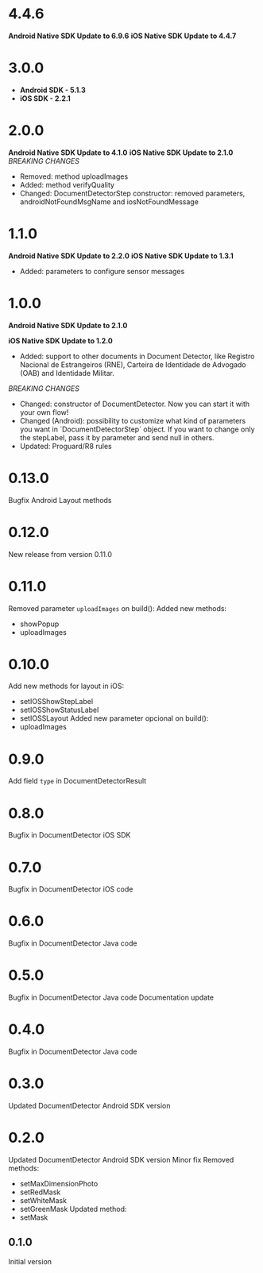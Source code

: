 # 4.4.6
__Android Native SDK Update to 6.9.6__
__iOS Native SDK Update to 4.4.7__

# 3.0.0
- **Android SDK - 5.1.3**
- **iOS SDK - 2.2.1**

# 2.0.0
__Android Native SDK Update to 4.1.0__
__iOS Native SDK Update to 2.1.0__
*BREAKING CHANGES*
- Removed: method uploadImages
- Added: method verifyQuality
- Changed: DocumentDetectorStep constructor: removed parameters, androidNotFoundMsgName and iosNotFoundMessage

# 1.1.0
__Android Native SDK Update to 2.2.0__
__iOS Native SDK Update to 1.3.1__
- Added: parameters to configure sensor messages

# 1.0.0
__Android Native SDK Update to 2.1.0__

__iOS Native SDK Update to 1.2.0__
- Added: support to other documents in Document Detector, like Registro Nacional de Estrangeiros (RNE), Carteira de Identidade de Advogado (OAB) and Identidade Militar.

*BREAKING CHANGES*
- Changed: constructor of DocumentDetector. Now you can start it with your own flow!
- Changed (Android): possibility to customize what kind of parameters you want in ´DocumentDetectorStep´ object. If you want to change only the stepLabel, pass it by parameter and send null in others.
- Updated: Proguard/R8 rules

# 0.13.0
Bugfix Android Layout methods

# 0.12.0
New release from version 0.11.0

# 0.11.0
Removed parameter `uploadImages` on build():
Added new methods:
- showPopup
- uploadImages

# 0.10.0
Add new methods for layout in iOS:
- setIOSShowStepLabel
- setIOSShowStatusLabel
- setIOSSLayout
Added new parameter opcional on build():
- uploadImages

# 0.9.0
Add field `type` in DocumentDetectorResult

# 0.8.0
Bugfix in DocumentDetector iOS SDK

# 0.7.0
Bugfix in DocumentDetector iOS code

# 0.6.0
Bugfix in DocumentDetector Java code

# 0.5.0
Bugfix in DocumentDetector Java code
Documentation update

# 0.4.0
Bugfix in DocumentDetector Java code

# 0.3.0
Updated DocumentDetector Android SDK version

# 0.2.0
Updated DocumentDetector Android SDK version
Minor fix
Removed methods:
- setMaxDimensionPhoto
- setRedMask
- setWhiteMask
- setGreenMask
Updated method:
- setMask

## 0.1.0
Initial version
